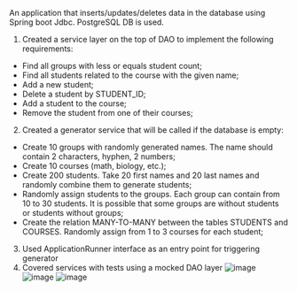 An application that inserts/updates/deletes data in the database using Spring boot Jdbc. PostgreSQL DB is used.

1. Created a service layer on the top of DAO to implement the following requirements:
- Find all groups with less or equals student count;
- Find all students related to the course with the given name;
- Add a new student;
- Delete a student by STUDENT_ID;
- Add a student to the course;
- Remove the student from one of their courses;

2. Created a generator service that will be called if the database is empty:
- Create 10 groups with randomly generated names. The name should contain 2 characters, hyphen, 2 numbers;
- Create 10 courses (math, biology, etc.);
- Create 200 students. Take 20 first names and 20 last names and randomly combine them to generate students;
- Randomly assign students to the groups. Each group can contain from 10 to 30 students. It is possible that some groups are without students or students without groups;
- Create the relation MANY-TO-MANY between the tables STUDENTS and COURSES. Randomly assign from 1 to 3 courses for each student;

3. Used ApplicationRunner interface as an entry point for triggering generator
4. Covered services with tests using a mocked DAO layer
![image](/uploads/e27ae11fd4c7040c321aa354e5e18c2f/image.png)
![image](/uploads/de8cc87b9f86dc51cf11d8582dcfdcd1/image.png)
![image](/uploads/b275af0203804ce7a249a7e7a5ec7643/image.png)
